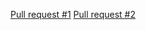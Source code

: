 [Pull request #1](https://github.com/Konsulttiktukka-Consulting/OT-miniprojekti/pull/34)
[Pull request #2](https://github.com/Konsulttiktukka-Consulting/OT-miniprojekti/pull/35)
